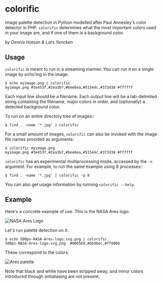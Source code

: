 # colorific

Image palette detection in Python modelled after Paul Annesley's color
detector in PHP. `colorific` determines what the most important colors
used in your image are, and if one of them is a background color.

_by Dennis Hotson & Lars Yencken_

## Usage

`colorific` is meant to run in a streaming manner. You can run it on a single image by echo'ing in the image:

    $ echo myimage.png | colorific
    myimage.png #3e453f,#2ea3b7,#bee6ea,#51544c,#373d38 #ffffff

Each input line should be a filename. Each output line will be a tab-delimited
string containing the filename, major colors in order, and (optionally) a
detected background color.

To run on an entire directory tree of images::

    $ find . -name '*.jpg' | colorific

For a small amount of images, `colorific` can also be invoked with the image file names provided as arguments:

    $ colorific myimage.png
    myimage.png #3e453f,#2ea3b7,#bee6ea,#51544c,#373d38 #ffffff

`colorific` has an experimental multiprocessing mode, accessed by the `-n`
argument. For example, to run the same example using 8 processes::

    $ find . -name '*.jpg' | colorific -p 8

You can also get usage information by running `colorific --help`.

## Example

Here's a concrete example of use. This is the NASA Ares logo:

![NASA Ares Logo](http://media.quietlyamused.org.s3.amazonaws.com/palette/500px-NASA-Ares-logo.svg.png)

Let's run palette detection on it:

    $ echo 500px-NASA-Ares-logo.svg.png | colorific
    500px-NASA-Ares-logo.svg.png  #0065b9,#bbd6ec,#ff0000

These correspond to the colors:

![Ares palette](http://media.quietlyamused.org.s3.amazonaws.com/palette/ares-palette.png)

Note that black and white have been stripped away, and minor colors introduced
through antialiasing are not present.

